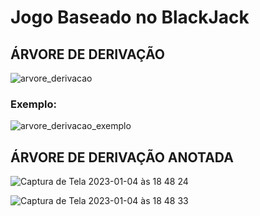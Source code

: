 # Jogo Baseado no BlackJack
 
## ÁRVORE DE DERIVAÇÃO 
![arvore_derivacao](https://user-images.githubusercontent.com/82409861/210656637-d360806e-d0fa-4bdd-ba5d-fe10aaf5e6a9.jpeg)

### Exemplo: 
![arvore_derivacao_exemplo](https://user-images.githubusercontent.com/82409861/210656772-5b8c1a9f-fc8e-4ee1-b125-29e6ae16715f.png)

## ÁRVORE DE DERIVAÇÃO ANOTADA
![Captura de Tela 2023-01-04 às 18 48 24](https://user-images.githubusercontent.com/82409861/210656952-a3c672eb-e015-487f-95c4-0c04931c3775.png)

![Captura de Tela 2023-01-04 às 18 48 33](https://user-images.githubusercontent.com/82409861/210656987-6ab008e7-3d14-485b-9fd4-d099bf05e72e.png)
